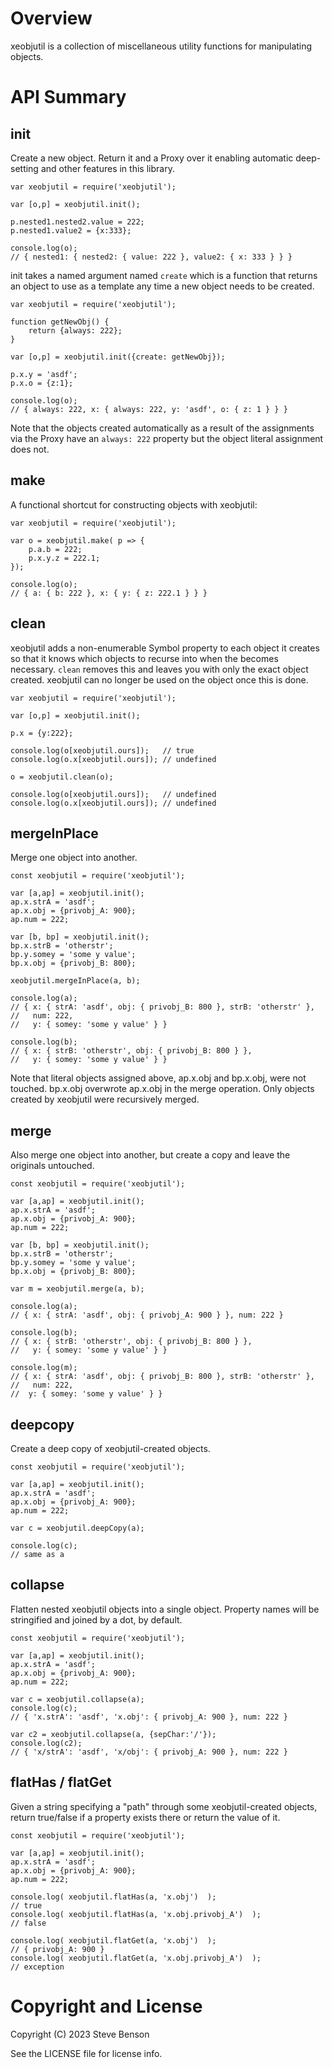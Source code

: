 
# Overview

xeobjutil is a collection of miscellaneous utility functions for
manipulating objects.

# API Summary

## init

Create a new object. Return it and a Proxy over it enabling automatic
deep-setting and other features in this library.

```
var xeobjutil = require('xeobjutil');

var [o,p] = xeobjutil.init();

p.nested1.nested2.value = 222;
p.nested1.value2 = {x:333};

console.log(o);
// { nested1: { nested2: { value: 222 }, value2: { x: 333 } } }
```

init takes a named argument named `create` which is a function that returns
an object to use as a template any time a new object needs to be created.

```
var xeobjutil = require('xeobjutil');

function getNewObj() {
    return {always: 222};
}

var [o,p] = xeobjutil.init({create: getNewObj});

p.x.y = 'asdf';
p.x.o = {z:1};

console.log(o);
// { always: 222, x: { always: 222, y: 'asdf', o: { z: 1 } } }
```

Note that the objects created automatically as a result of the assignments
via the Proxy have an `always: 222` property but the object literal
assignment does not.

## make

A functional shortcut for constructing objects with xeobjutil:

```
var xeobjutil = require('xeobjutil');

var o = xeobjutil.make( p => {
    p.a.b = 222;
    p.x.y.z = 222.1;
});

console.log(o);
// { a: { b: 222 }, x: { y: { z: 222.1 } } }
```

## clean

xeobjutil adds a non-enumerable Symbol property to each object it creates so
that it knows which objects to recurse into when the becomes necessary.
`clean` removes this and leaves you with only the exact object created.
xeobjutil can no longer be used on the object once this is done.

```
var xeobjutil = require('xeobjutil');

var [o,p] = xeobjutil.init();

p.x = {y:222};

console.log(o[xeobjutil.ours]);   // true
console.log(o.x[xeobjutil.ours]); // undefined

o = xeobjutil.clean(o);

console.log(o[xeobjutil.ours]);   // undefined
console.log(o.x[xeobjutil.ours]); // undefined
```

## mergeInPlace

Merge one object into another.


```
const xeobjutil = require('xeobjutil');

var [a,ap] = xeobjutil.init();
ap.x.strA = 'asdf';
ap.x.obj = {privobj_A: 900};
ap.num = 222;

var [b, bp] = xeobjutil.init();
bp.x.strB = 'otherstr';
bp.y.somey = 'some y value';
bp.x.obj = {privobj_B: 800};

xeobjutil.mergeInPlace(a, b);

console.log(a);
// { x: { strA: 'asdf', obj: { privobj_B: 800 }, strB: 'otherstr' },
//   num: 222,
//   y: { somey: 'some y value' } }

console.log(b);
// { x: { strB: 'otherstr', obj: { privobj_B: 800 } },
//   y: { somey: 'some y value' } }
```

Note that literal objects assigned above, ap.x.obj and bp.x.obj, were not
touched. bp.x.obj overwrote ap.x.obj in the merge operation. Only objects
created by xeobjutil were recursively merged.

## merge

Also merge one object into another, but create a copy and leave the
originals untouched.

```
const xeobjutil = require('xeobjutil');

var [a,ap] = xeobjutil.init();
ap.x.strA = 'asdf';
ap.x.obj = {privobj_A: 900};
ap.num = 222;

var [b, bp] = xeobjutil.init();
bp.x.strB = 'otherstr';
bp.y.somey = 'some y value';
bp.x.obj = {privobj_B: 800};

var m = xeobjutil.merge(a, b);

console.log(a);
// { x: { strA: 'asdf', obj: { privobj_A: 900 } }, num: 222 }

console.log(b);
// { x: { strB: 'otherstr', obj: { privobj_B: 800 } },
//   y: { somey: 'some y value' } }

console.log(m);
// { x: { strA: 'asdf', obj: { privobj_B: 800 }, strB: 'otherstr' },
//   num: 222,
//  y: { somey: 'some y value' } }
```

## deepcopy

Create a deep copy of xeobjutil-created objects.

```
const xeobjutil = require('xeobjutil');

var [a,ap] = xeobjutil.init();
ap.x.strA = 'asdf';
ap.x.obj = {privobj_A: 900};
ap.num = 222;

var c = xeobjutil.deepCopy(a);

console.log(c);
// same as a
```

## collapse

Flatten nested xeobjutil objects into a single object. Property names will
be stringified and joined by a dot, by default.

```
const xeobjutil = require('xeobjutil');

var [a,ap] = xeobjutil.init();
ap.x.strA = 'asdf';
ap.x.obj = {privobj_A: 900};
ap.num = 222;

var c = xeobjutil.collapse(a);
console.log(c);
// { 'x.strA': 'asdf', 'x.obj': { privobj_A: 900 }, num: 222 }

var c2 = xeobjutil.collapse(a, {sepChar:'/'});
console.log(c2);
// { 'x/strA': 'asdf', 'x/obj': { privobj_A: 900 }, num: 222 }

```

## flatHas / flatGet

Given a string specifying a "path" through some xeobjutil-created objects,
return true/false if a property exists there or return the value of it.

```
const xeobjutil = require('xeobjutil');

var [a,ap] = xeobjutil.init();
ap.x.strA = 'asdf';
ap.x.obj = {privobj_A: 900};
ap.num = 222;

console.log( xeobjutil.flatHas(a, 'x.obj')  );
// true
console.log( xeobjutil.flatHas(a, 'x.obj.privobj_A')  );
// false

console.log( xeobjutil.flatGet(a, 'x.obj')  );
// { privobj_A: 900 }
console.log( xeobjutil.flatGet(a, 'x.obj.privobj_A')  );
// exception
```

# Copyright and License

Copyright (C) 2023 Steve Benson

See the LICENSE file for license info.
